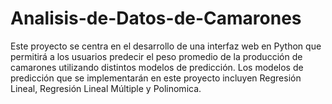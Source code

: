 # Analisis-de-Datos-de-Camarones
Este proyecto se centra en el desarrollo de una interfaz web en Python que permitirá a los usuarios predecir el peso promedio de la producción de camarones utilizando distintos modelos de predicción. Los modelos de predicción que se implementarán en este proyecto incluyen Regresión Lineal, Regresión Lineal Múltiple y Polinomica.

